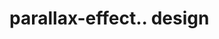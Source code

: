 # parallax-effect.. design                                                                                                                                                                                                                                                                                                                  
                                     

